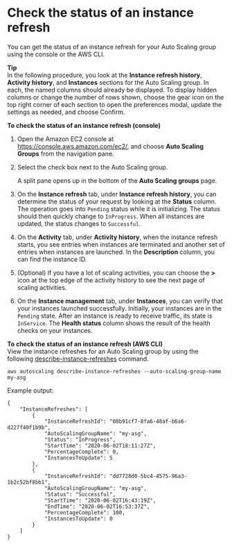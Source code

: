 # Check the status of an instance refresh<a name="check-status-instance-refresh"></a>

You can get the status of an instance refresh for your Auto Scaling group using the console or the AWS CLI\.

**Tip**  
In the following procedure, you look at the **Instance refresh history**, **Activity history**, and **Instances** sections for the Auto Scaling group\. In each, the named columns should already be displayed\. To display hidden columns or change the number of rows shown, choose the gear icon on the top right corner of each section to open the preferences modal, update the settings as needed, and choose Confirm\.

**To check the status of an instance refresh \(console\)**

1. Open the Amazon EC2 console at [https://console\.aws\.amazon\.com/ec2/](https://console.aws.amazon.com/ec2/), and choose **Auto Scaling Groups** from the navigation pane\.

1. Select the check box next to the Auto Scaling group\. 

   A split pane opens up in the bottom of the **Auto Scaling groups** page\.

1. On the **Instance refresh** tab, under **Instance refresh history**, you can determine the status of your request by looking at the **Status** column\. The operation goes into `Pending` status while it is initializing\. The status should then quickly change to `InProgress`\. When all instances are updated, the status changes to `Successful`\.

1. On the **Activity** tab, under **Activity history**, when the instance refresh starts, you see entries when instances are terminated and another set of entries when instances are launched\. In the **Description** column, you can find the instance ID\. 

1. \(Optional\) If you have a lot of scaling activities, you can choose the **>** icon at the top edge of the activity history to see the next page of scaling activities\.

1. On the **Instance management** tab, under **Instances**, you can verify that your instances launched successfully\. Initially, your instances are in the `Pending` state\. After an instance is ready to receive traffic, its state is `InService`\. The **Health status** column shows the result of the health checks on your instances\.

**To check the status of an instance refresh \(AWS CLI\)**  
View the instance refreshes for an Auto Scaling group by using the following [describe\-instance\-refreshes](https://docs.aws.amazon.com/cli/latest/reference/autoscaling/describe-instance-refreshes.html) command\.

```
aws autoscaling describe-instance-refreshes --auto-scaling-group-name my-asg
```

Example output:

```
{
    "InstanceRefreshes": [
        {
            "InstanceRefreshId": "08b91cf7-8fa6-48af-b6a6-d227f40f1b9b",
            "AutoScalingGroupName": "my-asg",
            "Status": "InProgress",
            "StartTime": "2020-06-02T18:11:27Z",
            "PercentageComplete": 0,
            "InstancesToUpdate": 5
        },
        {
            "InstanceRefreshId": "dd7728d0-5bc4-4575-96a3-1b2c52bf8bb1",
            "AutoScalingGroupName": "my-asg",
            "Status": "Successful",
            "StartTime": "2020-06-02T16:43:19Z",
            "EndTime": "2020-06-02T16:53:37Z",
            "PercentageComplete": 100,
            "InstancesToUpdate": 0
        }
    ]
}
```